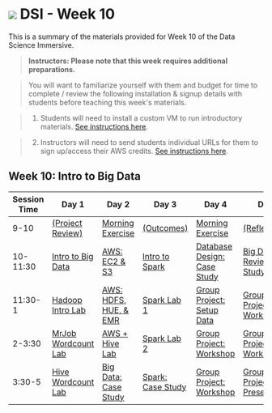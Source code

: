 # ![](https://ga-dash.s3.amazonaws.com/production/assets/logo-9f88ae6c9c3871690e33280fcf557f33.png) DSI - Week 10

This is a summary of the materials provided for Week 10 of the Data Science Immersive.

> **Instructors: Please note that this week requires additional preparations.**

> You will want to familiarize yourself with them and budget for time to complete / review the following installation & signup details with students before teaching this week's materials.

> 1. Students will need to install a custom VM to run introductory materials. [See instructions here](./VM-installation.md).

> 2. Instructors will need to send students individual URLs for them to sign up/access their AWS credits. [See instructions here](./AWS-instructions.md).

## Week 10: Intro to Big Data

Session Time | Day 1 | Day 2 | Day 3 | Day 4 | Day 5
 --- | --- | --- | --- | ---  | ---
9-10 | [(Project Review)][10-1A]             | [Morning Exercise][10-2A]           | [(Outcomes)][10-3A]         | [Morning Exercise][10-4A]             | [(Reflection)][10-5A]
10-11:30 | [Intro to Big Data][10-1B]        | [AWS: EC2 & S3][10-2B]              | [Intro to Spark][10-3B]    | [Database Design: Case Study][10-4B]    | [Big Data Review: Case Study][10-5B]
11:30-1 | [Hadoop Intro Lab][10-1C]           | [AWS: HDFS, HUE, & EMR][10-2C]     | [Spark Lab 1][10-3C]        | [Group Project: Setup Data][10-4C]   | [Group Project: Workshop][10-5C]
2-3:30 | [MrJob Wordcount Lab][10-1D]         | [AWS + Hive Lab][10-2D]            | [Spark Lab 2][10-3D]         | [Group Project: Workshop][10-4D]     | [Group Project: Workshop][10-5D]
3:30-5 | [Hive Wordcount Lab][10-1E]        | [Big Data: Case Study][10-2E]         | [Spark: Case Study][10-3E]     | [Group Project: Workshop][10-4E]     | [Group Project: Presentations][10-5E]


[10-1A]: ./instructor-contributions/
[10-1B]: 1.1-lesson
[10-1C]: 1.2-lab
[10-1D]: 1.3-lab
[10-1E]: 1.4-lab
[10-1F]: ./instructor-contributions/

[10-2A]: ./instructor-contributions/
[10-2B]: 2.1-lesson
[10-2C]: 2.2-lesson
[10-2D]: 2.3-lab
[10-2E]: 2.4-lesson
[10-2F]: ./instructor-contributions/

[10-3A]: #
[10-3B]: 3.1-lesson
[10-3C]: 3.2-lesson
[10-3D]: 3.3-lab
[10-3E]: 3.4-lab
[10-3F]: ./instructor-contributions/

[10-4A]: ./instructor-contributions/
[10-4B]: 4.1-lesson
[10-4C]: group-lab
[10-4D]: group-lab
[10-4E]: group-lab
[10-4F]: ./instructor-contributions/

[10-5A]: ../recurring-materials/reflection
[10-5B]: 5.1-lesson
[10-5C]: group-lab
[10-5D]: group-lab
[10-5E]: ../recurring-materials/project-show-and-tell
[10-5F]: ./instructor-contributions/
